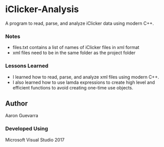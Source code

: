 # iClicker-Analysis
A program to read, parse, and analyze iClicker data using modern C++. 
### Notes
 - files.txt contains a list of names of iClicker files in xml format
 - xml files need to be in the same folder as the project folder
### Lessons Learned
 - I learned how to read, parse, and analyze xml files using modern C++. 
 - I also learned how to use lamda expressions to create high level and efficient functions to avoid creating one-time use objects.
## Author
Aaron Guevarra
### Developed Using
Microsoft Visual Studio 2017
